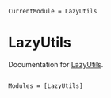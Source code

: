 ```@meta
CurrentModule = LazyUtils
```

# LazyUtils

Documentation for [LazyUtils](https://github.com/yezhengkai/LazyUtils.jl).

```@index
```

```@autodocs
Modules = [LazyUtils]
```
